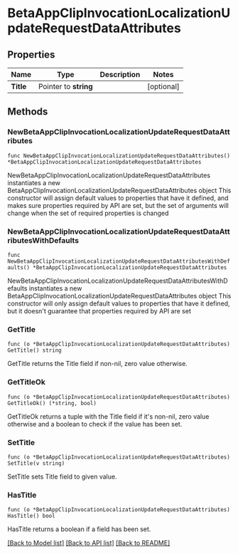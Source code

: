 # BetaAppClipInvocationLocalizationUpdateRequestDataAttributes

## Properties

Name | Type | Description | Notes
------------ | ------------- | ------------- | -------------
**Title** | Pointer to **string** |  | [optional] 

## Methods

### NewBetaAppClipInvocationLocalizationUpdateRequestDataAttributes

`func NewBetaAppClipInvocationLocalizationUpdateRequestDataAttributes() *BetaAppClipInvocationLocalizationUpdateRequestDataAttributes`

NewBetaAppClipInvocationLocalizationUpdateRequestDataAttributes instantiates a new BetaAppClipInvocationLocalizationUpdateRequestDataAttributes object
This constructor will assign default values to properties that have it defined,
and makes sure properties required by API are set, but the set of arguments
will change when the set of required properties is changed

### NewBetaAppClipInvocationLocalizationUpdateRequestDataAttributesWithDefaults

`func NewBetaAppClipInvocationLocalizationUpdateRequestDataAttributesWithDefaults() *BetaAppClipInvocationLocalizationUpdateRequestDataAttributes`

NewBetaAppClipInvocationLocalizationUpdateRequestDataAttributesWithDefaults instantiates a new BetaAppClipInvocationLocalizationUpdateRequestDataAttributes object
This constructor will only assign default values to properties that have it defined,
but it doesn't guarantee that properties required by API are set

### GetTitle

`func (o *BetaAppClipInvocationLocalizationUpdateRequestDataAttributes) GetTitle() string`

GetTitle returns the Title field if non-nil, zero value otherwise.

### GetTitleOk

`func (o *BetaAppClipInvocationLocalizationUpdateRequestDataAttributes) GetTitleOk() (*string, bool)`

GetTitleOk returns a tuple with the Title field if it's non-nil, zero value otherwise
and a boolean to check if the value has been set.

### SetTitle

`func (o *BetaAppClipInvocationLocalizationUpdateRequestDataAttributes) SetTitle(v string)`

SetTitle sets Title field to given value.

### HasTitle

`func (o *BetaAppClipInvocationLocalizationUpdateRequestDataAttributes) HasTitle() bool`

HasTitle returns a boolean if a field has been set.


[[Back to Model list]](../README.md#documentation-for-models) [[Back to API list]](../README.md#documentation-for-api-endpoints) [[Back to README]](../README.md)


